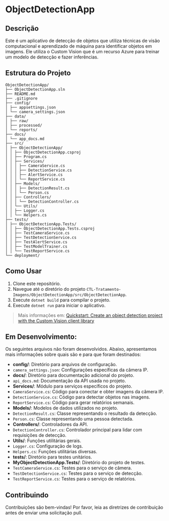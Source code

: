 # ObjectDetectionApp

## Descrição

Este é um aplicativo de detecção de objetos que utiliza técnicas de visão computacional e aprendizado de máquina para identificar objetos em imagens. Ele utiliza o Custom Vision que é um recurso Azure para treinar um modelo de detecção e fazer inferências.

## Estrutura do Projeto

```plaintext
ObjectDetectionApp/
├── ObjectDetectionApp.sln
├── README.md
├── .gitignore
├── config/
│ ├── appsettings.json
│ └── camera_settings.json
├── data/
│ ├── raw/
│ ├── processed/
│ └── reports/
├── docs/
│ └── app_docs.md
├── src/
│ ├── ObjectDetectionApp/
│ │ ├── ObjectDetectionApp.csproj
│ │ ├── Program.cs
│ │ ├── Services/
│ │ │ ├── CameraService.cs
│ │ │ ├── DetectionService.cs
│ │ │ ├── AlertService.cs
│ │ │ └── ReportService.cs
│ │ ├── Models/
│ │ │ ├── DetectionResult.cs
│ │ │ └── Person.cs
│ │ ├── Controllers/
│ │ │ └── DetectionController.cs
│ │ └── Utils/
│ │ ├── Logger.cs
│ │ └── Helpers.cs
├── tests/
│ ├── ObjectDetectionApp.Tests/
│ │ ├── ObjectDetectionApp.Tests.csproj
│ │ ├── TestCameraService.cs
│ │ ├── TestDetectionService.cs
│ │ ├── TestAlertService.cs
│ │ ├── TestModelTrainer.cs
│ │ └── TestReportService.cs
└── deployment/
```


## Como Usar

1. Clone este repositório.
2. Navegue até o diretório do projeto ``CTL-Tratamento-Imagens/ObjectDetectionApp/src/ObjectDetectionApp``.
3. Execute `dotnet build` para compilar o projeto.
4. Execute `dotnet run` para iniciar o aplicativo.

> Mais informações em: [Quickstart: Create an object detection project with the Custom Vision client library](https://learn.microsoft.com/en-us/azure/ai-services/custom-vision-service/quickstarts/object-detection?tabs=windows%2Cvisual-studio&pivots=programming-language-csharp)

## Em Desenvolvimento:
Os seguintes arquivos não foram desenvolvidos. Abaixo, apresentamos mais informações sobre quais são e para que foram destinados:
- **config/**: Diretório para arquivos de configuração.
- `camera_settings.json`: Configurações específicas da câmera IP.
- **docs/**: Diretório para documentação adicional do projeto.
- `api_docs.md`: Documentação da API usada no projeto.
- **Services/**: Módulo para serviços específicos do projeto.
- `CameraService.cs`: Código para conectar e obter imagens da câmera IP.
- `DetectionService.cs`: Código para detectar objetos nas imagens.
- `ReportService.cs`: Código para gerar relatórios semanais.
- **Models/**: Modelos de dados utilizados no projeto.
- `DetectionResult.cs`: Classe representando o resultado da detecção.
- `Person.cs`: Classe representando uma pessoa detectada.
- **Controllers/**: Controladores da API.
- `DetectionController.cs`: Controlador principal para lidar com requisições de detecção.
- **Utils/**: Funções utilitárias gerais.
- `Logger.cs`: Configuração de logs.
- `Helpers.cs`: Funções utilitárias diversas.
- **tests/**: Diretório para testes unitários.
- **MyObjectDetectionApp.Tests/**: Diretório do projeto de testes.
- `TestCameraService.cs`: Testes para o serviço de câmera.
- `TestDetectionService.cs`: Testes para o serviço de detecção.
- `TestReportService.cs`: Testes para o serviço de relatórios.

## Contribuindo

Contribuições são bem-vindas! Por favor, leia as diretrizes de contribuição antes de enviar uma solicitação pull.

